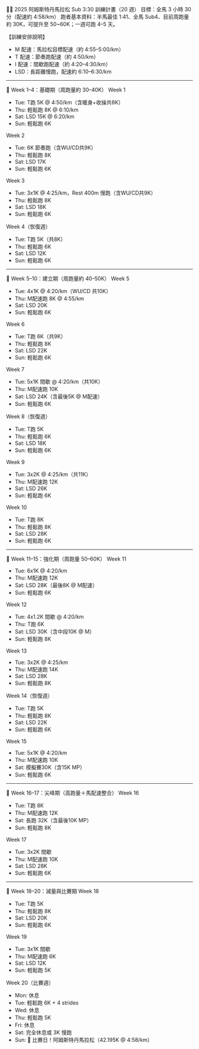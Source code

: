 🏃‍♂️ 2025 阿姆斯特丹馬拉松 Sub 3:30 訓練計畫（20 週）
目標：全馬 3 小時 30 分（配速約 4:58/km）
跑者基本資料：半馬最佳 1:41、全馬 Sub4、目前周跑量約 30K，可提升至 50~60K；一週可跑 4–5 天。

【訓練安排說明】
- M 配速：馬拉松目標配速（約 4:55–5:00/km）
- T 配速：節奏跑配速（約 4:50/km）
- I 配速：間歇跑配速（約 4:20–4:30/km）
- LSD：長距離慢跑，配速約 6:10–6:30/km

---

📅 Week 1–4：基礎期（周跑量約 30–40K）
Week 1
- Tue: T跑 5K @ 4:50/km（含暖身+收操共8K）
- Thu: 輕鬆跑 8K @ 6:10/km
- Sat: LSD 15K @ 6:20/km
- Sun: 輕鬆跑 6K

Week 2
- Tue: 6K 節奏跑（含WU/CD共9K）
- Thu: 輕鬆跑 8K
- Sat: LSD 17K
- Sun: 輕鬆跑 6K

Week 3
- Tue: 3x1K @ 4:25/km，Rest 400m 慢跑（含WU/CD共9K）
- Thu: 輕鬆跑 8K
- Sat: LSD 18K
- Sun: 輕鬆跑 6K

Week 4（恢復週）
- Tue: T跑 5K（共8K）
- Thu: 輕鬆跑 6K
- Sat: LSD 12K
- Sun: 輕鬆跑 6K

---

📅 Week 5–10：建立期（周跑量約 40–50K）
Week 5
- Tue: 4x1K @ 4:20/km（WU/CD 共10K）
- Thu: M配速跑 8K @ 4:55/km
- Sat: LSD 20K
- Sun: 輕鬆跑 6K

Week 6
- Tue: T跑 6K（共9K）
- Thu: 輕鬆跑 8K
- Sat: LSD 22K
- Sun: 輕鬆跑 6K

Week 7
- Tue: 5x1K 間歇 @ 4:20/km（共10K）
- Thu: M配速跑 10K
- Sat: LSD 24K（含最後5K @ M配速）
- Sun: 輕鬆跑 6K

Week 8（恢復週）
- Tue: T跑 5K
- Thu: 輕鬆跑 6K
- Sat: LSD 18K
- Sun: 輕鬆跑 6K

Week 9
- Tue: 3x2K @ 4:25/km（共11K）
- Thu: M配速跑 12K
- Sat: LSD 26K
- Sun: 輕鬆跑 6K

Week 10
- Tue: T跑 8K
- Thu: 輕鬆跑 8K
- Sat: LSD 28K
- Sun: 輕鬆跑 6K

---

📅 Week 11–15：強化期（周跑量 50–60K）
Week 11
- Tue: 6x1K @ 4:20/km
- Thu: M配速跑 12K
- Sat: LSD 28K（最後8K @ M配速）
- Sun: 輕鬆跑 6K

Week 12
- Tue: 4x1.2K 間歇 @ 4:20/km
- Thu: T跑 6K
- Sat: LSD 30K（含中段10K @ M）
- Sun: 輕鬆跑 8K

Week 13
- Tue: 3x2K @ 4:25/km
- Thu: M配速跑 14K
- Sat: LSD 28K
- Sun: 輕鬆跑 8K

Week 14（恢復週）
- Tue: T跑 5K
- Thu: 輕鬆跑 8K
- Sat: LSD 22K
- Sun: 輕鬆跑 6K

Week 15
- Tue: 5x1K @ 4:20/km
- Thu: M配速跑 10K
- Sat: 模擬賽30K（含15K MP）
- Sun: 輕鬆跑 6K

---

📅 Week 16–17：尖峰期（高跑量＋馬配速整合）
Week 16
- Tue: T跑 8K
- Thu: M配速跑 12K
- Sat: 長跑 32K（含最後10K MP）
- Sun: 輕鬆跑 8K

Week 17
- Tue: 3x2K 間歇
- Thu: M配速跑 10K
- Sat: LSD 28K
- Sun: 輕鬆跑 6K

---

📅 Week 18–20：減量與比賽期
Week 18
- Tue: T跑 5K
- Thu: 輕鬆跑 8K
- Sat: LSD 20K
- Sun: 輕鬆跑 6K

Week 19
- Tue: 3x1K 間歇
- Thu: M配速跑 6K
- Sat: LSD 12K
- Sun: 輕鬆跑 5K

Week 20（比賽週）
- Mon: 休息
- Tue: 輕鬆跑 6K + 4 strides
- Wed: 休息
- Thu: 輕鬆跑 5K
- Fri: 休息
- Sat: 完全休息或 3K 慢跑
- Sun: 🏁 比賽日！阿姆斯特丹馬拉松（42.195K @ 4:58/km）

